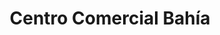 ---
title: "Centro Comercial Bahía"
url: /lecheria/centro-comercial-bahia/
shop: centro comercial
---